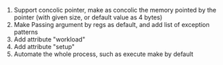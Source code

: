1. Support concolic pointer, make as concolic the memory pointed by the pointer
(with given size, or default value as 4 bytes)
2. Make Passing argument by regs as default, and add list of exception patterns
3. Add attribute "workload"
4. Add attribute "setup"
5. Automate the whole process, such as execute make by default
